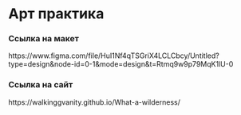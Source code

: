 <h1>Арт практика</h1> 
<h3>Ссылка на макет</h3> 
https://www.figma.com/file/HuI1Nf4qTSGriX4LCLCbcy/Untitled?type=design&node-id=0-1&mode=design&t=Rtmq9w9p79MqK1lU-0
<h3>Ссылка на сайт</h3>
https://walkinggvanity.github.io/What-a-wilderness/
